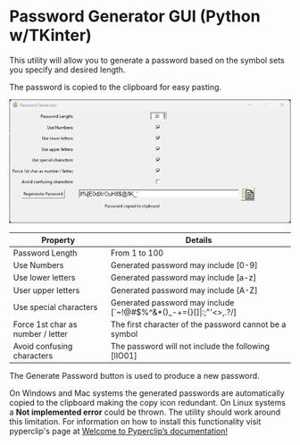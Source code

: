 # Password Generator GUI (Python w/TKinter)

This utility will allow you to generate a password based on the symbol sets you specify and desired length.

The password is copied to the clipboard for easy pasting.

![Password Generator Window](Assets/PasswordGenerator.png)


| **Property**                      | **Details**                                                       |
|-----------------------------------|-------------------------------------------------------------------|
| Password Length                   | From 1 to 100                                                     |
| Use Numbers                       | Generated password may include [0-9]                              |
| Use lower letters                 | Generated password may include [a-z]                              |
| User upper letters                | Generated password may include [A-Z]                              |
| Use special characters            | Generated password may include [`~!@#$%^&*()_-+={}[]\|:;"'<>,.?/] |
| Force 1st char as number / letter | The first character of the password cannot be a symbol            |
| Avoid confusing characters        | The password will not include the following [lIO01]               |

The Generate Password button is used to produce a new password.

On Windows and Mac systems the generated passwords are automatically copied to the clipboard making the copy icon redundant.
On Linux systems a **Not implemented error** could be thrown.  The utility should work around this limitation.  For information on how to install this functionality visit pyperclip's page at [Welcome to Pyperclip’s documentation!](https://pyperclip.readthedocs.io/en/latest/) 
